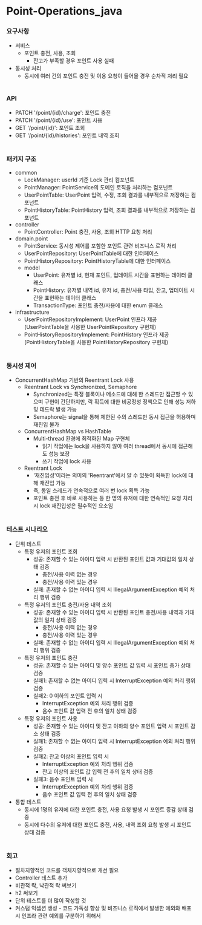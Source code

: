 # Point-Operations_java
### 요구사항
* 서비스
    * 포인트 충전, 사용, 조회
        * 잔고가 부족할 경우 포인트 사용 실패
* 동시성 처리
    * 동시에 여러 건의 포인트 충전 및 이용 요청이 들어올 경우 순차적 처리 필요</br></br>
###
###
### API
* PATCH '/point/{id}/charge': 포인트 충전
* PATCH '/point/{id}/use': 포인트 사용
* GET '/point/{id}': 포인트 조회
* GET '/point/{id}/histories': 포인트 내역 조회</br></br>
###
###
### 패키지 구조
* common
    * LockManager: userId 기준 Lock 관리 컴포넌트
    * PointManager: PointService의 도메인 로직을 처리하는 컴포넌트
    * UserPointTable: UserPoint 입력, 수정, 조회 결과를 내부적으로 저장하는 컴포넌트
    * PointHistoryTable: PointHistory 입력, 조회 결과를 내부적으로 저장하는 컴포넌트
* controller
    * PointController: Point 충전, 사용, 조회 HTTP 요청 처리
* domain.point
    * PointService: 동시성 제어를 포함한 포인트 관련 비즈니스 로직 처리
    * UserPointRepository: UserPointTable에 대한 인터페이스
    * PointHistoryRepository: PointHistoryTable에 대한 인터페이스
    * model
        * UserPoint: 유저별 id, 현재 포인트, 업데이트 시간을 표현하는 데이터 클래스
        * PointHistory: 유저별 내역 id, 유저 id, 충전/사용 타입, 잔고, 업데이트 시간을 표현하는 데이터 클래스
        * TransactionType: 포인트 충전/사용에 대한 enum 클래스
* infrastructure
    * UserPointRepositoryImplement: UserPoint 인프라 제공</br>(UserPointTable을 사용한 UserPointRepository 구현체)
    * PointHistoryRepositoryImplement: PointHistory 인프라 제공</br>(PointHistoryTable을 사용한 PointHistoryRepository 구현체)</br></br>
###
###
### 동시성 제어
* ConcurrentHashMap 기반의 Reentrant Lock 사용
    * Reentrant Lock vs Synchronized, Semaphore
        * Synchronized는 특정 블록이나 메소드에 대해 한 스레드만 접근할 수 있으며 구현이 간단하지만, 락 획득에 대한 비공정성 정책으로 인해 성능 저하 및 데드락 발생 가능
        * Semaphore는 signal을 통해 제한된 수의 스레드만 동시 접근을 허용하며 재진입 불가
    * ConcurrentHashMap vs HashTable
        * Multi-thread 환경에 최적화된 Map 구현체
            * 읽기 작업에는 lock을 사용하지 않아 여러 thread에서 동시에 접근해도 성능 보장
            * 쓰기 작업에 lock 사용
    * Reentrant Lock
        * '재진입성'이라는 의미의 'Reentrant'에서 알 수 있듯이 획득한 lock에 대해 재진입 가능
        * 즉, 동일 스레드가 연속적으로 여러 번 lock 획득 가능
        * 포인트 충전 후 바로 사용하는 등 한 명의 유저에 대한 연속적인 요청 처리 시 lock 재진입성은 필수적인 요소임</br></br>
###    
###
### 테스트 시나리오
* 단위 테스트
    * 특정 유저의 포인트 조회
        * 성공: 존재할 수 있는 아이디 입력 시 반환된 포인트 값과 기대값의 일치 상태 검증
            * 충전/사용 이력 없는 경우
            * 충전/사용 이력 있는 경우
        * 실패: 존재할 수 없는 아이디 입력 시 IllegalArgumentException 예외 처리 행위 검증
    * 특정 유저의 포인트 충전/사용 내역 조회
        * 성공: 존재할 수 있는 아이디 입력 시 반환된 포인트 충전/사용 내역과 기대값의 일치 상태 검증
            * 충전/사용 이력 없는 경우
            * 충전/사용 이력 있는 경우
        * 실패: 존재할 수 없는 아이디 입력 시 IllegalArgumentException 예외 처리 행위 검증
    * 특정 유저의 포인트 충전
        * 성공: 존재할 수 있는 아이디 및 양수 포인트 값 입력 시 포인트 증가 상태 검증
        * 실패1: 존재할 수 없는 아이디 입력 시 InterruptException 예외 처리 행위 검증
        * 실패2: 0 이하의 포인트 입력 시
            * InterruptException 예외 처리 행위 검증
            * 음수 포인트 값 입력 전 후의 일치 상태 검증
    * 특정 유저의 포인트 사용
        * 성공: 존재할 수 있는 아이디 및 잔고 이하의 양수 포인트 입력 시 포인트 감소 상태 검증
        * 실패1: 존재할 수 없는 아이디 입력 시 InterruptException 예외 처리 행위 검증
        * 실패2: 잔고 이상의 포인트 입력 시
            * InterruptException 예외 처리 행위 검증
            * 잔고 이상의 포인트 값 입력 전 후의 일치 상태 검증
        * 실패3: 음수 포인트 입력 시
            * InterruptException 예외 처리 행위 검증
            * 음수 포인트 값 입력 전 후의 일치 상태 검증
* 통합 테스트
    * 동시에 1명의 유저에 대한 포인트 충전, 사용 요청 발생 시 포인트 증감 상태 검증
    * 동시에 다수의 유저에 대한 포인트 충전, 사용, 내역 조회 요청 발생 시 포인트 상태 검증</br></br>
###
###
### 회고
* 절차지향적인 코드를 객체지향적으로 개선 필요
* Controller 테스트 추가
* 비관적 락, 낙관적 락 써보기
* h2 써보기
* 단위 테스트를 더 많이 작성할 것
* 커스텀 익셉션 생성 - 코드 가독성 향상 및 비즈니스 로직에서 발생한 예외와 배포 시 인프라 관련 예외를 구분하기 위해서

